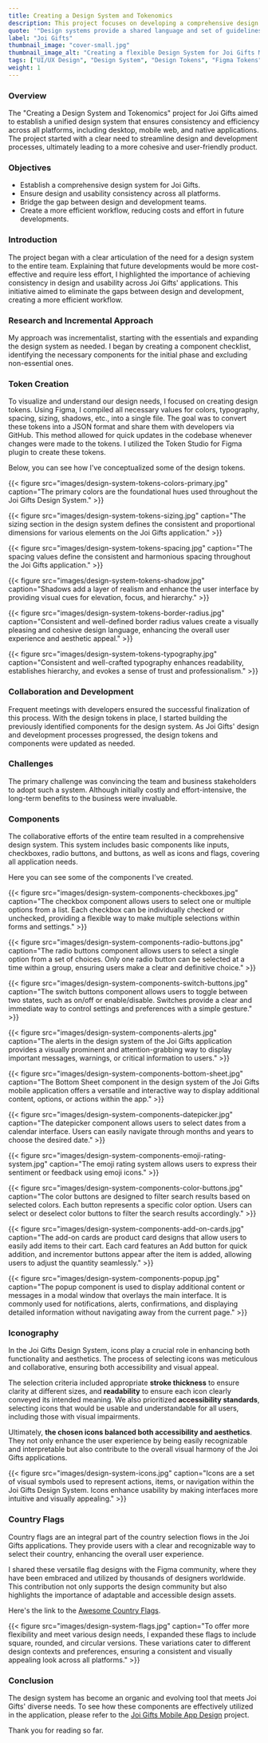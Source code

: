 ```yaml
---
title: Creating a Design System and Tokenomics
description: This project focuses on developing a comprehensive design system for Joi Gifts, aimed at ensuring consistency and enhancing user experience across all platforms.
quote: '"Design systems provide a shared language and set of guidelines that enable teams to work more efficiently and create more cohesive user experiences." - Nathan Curtis'
label: "Joi Gifts"
thumbnail_image: "cover-small.jpg"
thumbnail_image_alt: "Creating a flexible Design System for Joi Gifts Mobile App"
tags: ["UI/UX Design", "Design System", "Design Tokens", "Figma Tokens", "Token Studio for Figma", "Figma Design Tokens", "How to Create Design System With Figma", "Creating a Design System", "Joi Gifts Design System", "Design System Tokens"]
weight: 1
---
```


<!-- {{< figure 
    src="images/cover-large.jpg"
    caption="" >}} -->

### Overview
The "Creating a Design System and Tokenomics" project for Joi Gifts aimed to establish a unified design system that ensures consistency and efficiency across all platforms, including desktop, mobile web, and native applications. The project started with a clear need to streamline design and development processes, ultimately leading to a more cohesive and user-friendly product.

### Objectives
- Establish a comprehensive design system for Joi Gifts.
- Ensure design and usability consistency across all platforms.
- Bridge the gap between design and development teams.
- Create a more efficient workflow, reducing costs and effort in future developments.

### Introduction
The project began with a clear articulation of the need for a design system to the entire team. Explaining that future developments would be more cost-effective and require less effort, I highlighted the importance of achieving consistency in design and usability across Joi Gifts' applications. This initiative aimed to eliminate the gaps between design and development, creating a more efficient workflow.

### Research and Incremental Approach
My approach was incrementalist, starting with the essentials and expanding the design system as needed. I began by creating a component checklist, identifying the necessary components for the initial phase and excluding non-essential ones.

### Token Creation
To visualize and understand our design needs, I focused on creating design tokens. Using Figma, I compiled all necessary values for colors, typography, spacing, sizing, shadows, etc., into a single file. The goal was to convert these tokens into a JSON format and share them with developers via GitHub. This method allowed for quick updates in the codebase whenever changes were made to the tokens. I utilized the Token Studio for Figma plugin to create these tokens.

Below, you can see how I've conceptualized some of the design tokens.

{{< figure 
    src="images/design-system-tokens-colors-primary.jpg"
    caption="The primary colors are the foundational hues used throughout the Joi Gifts Design System." >}}

{{< figure 
    src="images/design-system-tokens-sizing.jpg"
    caption="The sizing section in the design system defines the consistent and proportional dimensions for various elements on the Joi Gifts application." >}}

{{< figure 
    src="images/design-system-tokens-spacing.jpg"
    caption="The spacing values define the consistent and harmonious spacing throughout the Joi Gifts application." >}}

{{< figure 
    src="images/design-system-tokens-shadow.jpg"
    caption="Shadows add a layer of realism and enhance the user interface by providing visual cues for elevation, focus, and hierarchy." >}}

{{< figure 
    src="images/design-system-tokens-border-radius.jpg"
    caption="Consistent and well-defined border radius values create a visually pleasing and cohesive design language, enhancing the overall user experience and aesthetic appeal." >}}

{{< figure 
    src="images/design-system-tokens-typography.jpg"
    caption="Consistent and well-crafted typography enhances readability, establishes hierarchy, and evokes a sense of trust and professionalism." >}}

### Collaboration and Development
Frequent meetings with developers ensured the successful finalization of this process. With the design tokens in place, I started building the previously identified components for the design system. As Joi Gifts' design and development processes progressed, the design tokens and components were updated as needed.

### Challenges
The primary challenge was convincing the team and business stakeholders to adopt such a system. Although initially costly and effort-intensive, the long-term benefits to the business were invaluable.

### Components
The collaborative efforts of the entire team resulted in a comprehensive design system. This system includes basic components like inputs, checkboxes, radio buttons, and buttons, as well as icons and flags, covering all application needs.

Here you can see some of the components I've created.

{{< figure 
    src="images/design-system-components-checkboxes.jpg"
    caption="The checkbox component allows users to select one or multiple options from a list. Each checkbox can be individually checked or unchecked, providing a flexible way to make multiple selections within forms and settings." >}}

{{< figure 
    src="images/design-system-components-radio-buttons.jpg"
    caption="The radio buttons component allows users to select a single option from a set of choices. Only one radio button can be selected at a time within a group, ensuring users make a clear and definitive choice." >}}

{{< figure 
    src="images/design-system-components-switch-buttons.jpg"
    caption="The switch buttons component allows users to toggle between two states, such as on/off or enable/disable. Switches provide a clear and immediate way to control settings and preferences with a simple gesture." >}}

{{< figure 
    src="images/design-system-components-alerts.jpg"
    caption="The alerts in the design system of the Joi Gifts application provides a visually prominent and attention-grabbing way to display important messages, warnings, or critical information to users." >}}

{{< figure 
    src="images/design-system-components-bottom-sheet.jpg"
    caption="The Bottom Sheet component in the design system of the Joi Gifts mobile application offers a versatile and interactive way to display additional content, options, or actions within the app." >}}

{{< figure 
    src="images/design-system-components-datepicker.jpg"
    caption="The datepicker component allows users to select dates from a calendar interface. Users can easily navigate through months and years to choose the desired date." >}}

{{< figure 
    src="images/design-system-components-emoji-rating-system.jpg"
    caption="The emoji rating system allows users to express their sentiment or feedback using emoji icons." >}}

{{< figure 
    src="images/design-system-components-color-buttons.jpg"
    caption="The color buttons are designed to filter search results based on selected colors. Each button represents a specific color option. Users can select or deselect color buttons to filter the search results accordingly." >}}

{{< figure 
    src="images/design-system-components-add-on-cards.jpg"
    caption="The add-on cards are product card designs that allow users to easily add items to their cart. Each card features an Add button for quick addition, and incrementor buttons appear after the item is added, allowing users to adjust the quantity seamlessly." >}}

{{< figure 
    src="images/design-system-components-popup.jpg"
    caption="The popup component is used to display additional content or messages in a modal window that overlays the main interface. It is commonly used for notifications, alerts, confirmations, and displaying detailed information without navigating away from the current page." >}}

### Iconography
In the Joi Gifts Design System, icons play a crucial role in enhancing both functionality and aesthetics. The process of selecting icons was meticulous and collaborative, ensuring both accessibility and visual appeal.

The selection criteria included appropriate **stroke thickness** to ensure clarity at different sizes, and **readability** to ensure each icon clearly conveyed its intended meaning. We also prioritized **accessibility standards**, selecting icons that would be usable and understandable for all users, including those with visual impairments.

Ultimately, **the chosen icons balanced both accessibility and aesthetics**. They not only enhance the user experience by being easily recognizable and interpretable but also contribute to the overall visual harmony of the Joi Gifts applications.

{{< figure 
    src="images/design-system-icons.jpg"
    caption="Icons are a set of visual symbols used to represent actions, items, or navigation within the Joi Gifts Design System. Icons enhance usability by making interfaces more intuitive and visually appealing." >}}

### Country Flags
Country flags are an integral part of the country selection flows in the Joi Gifts applications. They provide users with a clear and recognizable way to select their country, enhancing the overall user experience.

I shared these versatile flag designs with the Figma community, where they have been embraced and utilized by thousands of designers worldwide. This contribution not only supports the design community but also highlights the importance of adaptable and accessible design assets.

Here's the link to the [Awesome Country Flags](https://www.figma.com/community/file/1254135052568112498/awesome-country-flags).

{{< figure 
    src="images/design-system-flags.jpg"
    caption="To offer more flexibility and meet various design needs, I expanded these flags to include square, rounded, and circular versions. These variations cater to different design contexts and preferences, ensuring a consistent and visually appealing look across all platforms." >}}

### Conclusion
The design system has become an organic and evolving tool that meets Joi Gifts' diverse needs. To see how these components are effectively utilized in the application, please refer to the [Joi Gifts Mobile App Design](https://www.selfishprimate.com/ui-ux-design/joi-gifts-mobile-app-design/) project.

Thank you for reading so far.